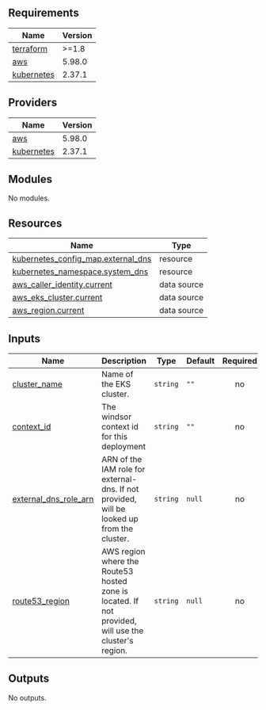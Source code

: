 <!-- BEGIN_TF_DOCS -->
## Requirements

| Name | Version |
|------|---------|
| <a name="requirement_terraform"></a> [terraform](#requirement\_terraform) | >=1.8 |
| <a name="requirement_aws"></a> [aws](#requirement\_aws) | 5.98.0 |
| <a name="requirement_kubernetes"></a> [kubernetes](#requirement\_kubernetes) | 2.37.1 |

## Providers

| Name | Version |
|------|---------|
| <a name="provider_aws"></a> [aws](#provider\_aws) | 5.98.0 |
| <a name="provider_kubernetes"></a> [kubernetes](#provider\_kubernetes) | 2.37.1 |

## Modules

No modules.

## Resources

| Name | Type |
|------|------|
| [kubernetes_config_map.external_dns](https://registry.terraform.io/providers/hashicorp/kubernetes/2.37.1/docs/resources/config_map) | resource |
| [kubernetes_namespace.system_dns](https://registry.terraform.io/providers/hashicorp/kubernetes/2.37.1/docs/resources/namespace) | resource |
| [aws_caller_identity.current](https://registry.terraform.io/providers/hashicorp/aws/5.98.0/docs/data-sources/caller_identity) | data source |
| [aws_eks_cluster.current](https://registry.terraform.io/providers/hashicorp/aws/5.98.0/docs/data-sources/eks_cluster) | data source |
| [aws_region.current](https://registry.terraform.io/providers/hashicorp/aws/5.98.0/docs/data-sources/region) | data source |

## Inputs

| Name | Description | Type | Default | Required |
|------|-------------|------|---------|:--------:|
| <a name="input_cluster_name"></a> [cluster\_name](#input\_cluster\_name) | Name of the EKS cluster. | `string` | `""` | no |
| <a name="input_context_id"></a> [context\_id](#input\_context\_id) | The windsor context id for this deployment | `string` | `""` | no |
| <a name="input_external_dns_role_arn"></a> [external\_dns\_role\_arn](#input\_external\_dns\_role\_arn) | ARN of the IAM role for external-dns. If not provided, will be looked up from the cluster. | `string` | `null` | no |
| <a name="input_route53_region"></a> [route53\_region](#input\_route53\_region) | AWS region where the Route53 hosted zone is located. If not provided, will use the cluster's region. | `string` | `null` | no |

## Outputs

No outputs.
<!-- END_TF_DOCS -->
